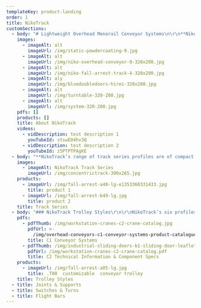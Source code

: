 ```yaml
---
templateKey: product-landing
order: 1
title: NikoTrack
customSections:
  - body: "# Lightweight Overhead Monorail Conveyor Systems\n\r\n**NikoTrack's** overhead monorail conveyor systems are designed to suit most existing working environments. They can be configured as chain powered or a low cost alternative to 'power and free' systems for certain scenarios such as lean manufacturing systems. Automatic switches allow for side shifting on dual tracks to maximize storage space. NikoTracks six profiles are capable of carrying loads up to 3,520 lbs. **NikoTrack LLC** is a distributor of the Greek company Helm Hellas. Beginning in 1972, Helm Hellas originally focused on developing, producing and marketing sliding door fittings and overhead conveyor systems, but soon expanded to the light weight crane market as well. The **NikoTrack** product consists of a range of profile track sections, support fittings and carrier trolleys. These components can be assembled to produce a large range of modular design products including:\r\n\r\n*   Manual Overhead Conveyors\r\n*   Suspension Systems\r\n*   Festoon Cable Supply Systems\r\n*   Industrial Barn Door tracks and fittings\r\n*   Lightweight Overhead Cranes"
    images:
      - imageAlt: alt
        imageUrl: /img/static-powdercoating-9.jpg
      - imageAlt: alt
        imageUrl: /img/niko-overhead-conveyor-9-320x200.jpg
      - imageAlt: alt
        imageUrl: /img/niko-fall-arrest-track-4-320x200.jpg
      - imageAlt: aly
        imageUrl: /img/bluedoubledoors-hires-320x200.jpg
      - imageAlt: alt
        imageUrl: /img/turntable-320-200.jpg
      - imageAlt: alt
        imageUrl: /img/system-320-200.jpg
    pdfs: []
    products: []
    title: About NikoTrack
    videos:
      - vidDescription: test description 1
        youTubeId: stswE04hv3Q
      - vidDescription: test description 2
        youTubeId: z5PTPTPAgKE
  - body: "**NikoTrack’s range of track series profiles are of compact design, and high quality.** NikoTrack is of cold rolled steel manufacture and supplied in standard 6 meter lengths in either plain, zinc plated, or stainless steel. Due to the design of the tapered sides this reduces the possibility of a build up of dust, thus assuring smooth running characteristics of the trolleys.\r\n\r\nNiko Profile | h (mm) | b (mm) | d (mm) | s (mm)\r\n--- | --- | --- | --- | ---\r\nNo. 23.000 | 35.00 | 40.00 | 11.00 | 2.75\r\nNo. 24.000 | 43.50 | 48.50 | 15.50 | 3.20\r\nNo. 25.000 | 60.00 | 65.00 | 18.50 | 3.60\r\nNo. 26.000 | 75.00 | 80.00 | 22.00 | 4.50\r\nNo. 27.000 | 110.00 | 90.00 | 25.00 | 6.50"
    images:
      - imageAlt: NikoTrack Track Series
        imageUrl: /img/concentrictrack-300x265.jpg
    products:
      - imageUrl: /img/fall-arrest-a40-lg-e1353360331433.jpg
        title: product 1
      - imageUrl: /img/fall-arrest-b49-lg.jpg
        title: product 2
    title: Track Series
  - body: "### NikoTrack Trolley Styles\r\n\r\nNikoTrack’s six profiles are immobile without their trolleys. **NikoTrack’s trolleys come in a variety of styles, all with different applications in mind**, most offered in every profile series, while some are specific to larger or smaller profiles.\r\n\r\n_The trolleys pictured below are designated with partial part numbers. Each trolleys full part number is always prefixed with a track profile number (21, 23, 24 etc.)_\r\n\n#### TROLLEY SWL (Kg)\r\n\r\nSERIES | 21 | 23 | 24 | 25 | 26 | 27\r\n--- | --- | --- | --- | --- | --- | ---\r\n2 Wheel | 10 | 20 | 40 | 100 | 200 | 400\r\n4 Wheel | 20 | 40 | 80 | 200 | 400 | 800\r\nFlight Bar | 40 | 80 | 160 | 400 | 800 | 1600"
    pdfs:
      - pdfThumb: /img/workstation-cranes-c2-crane-catalog.jpg
        pdfUrl: >-
          /img/overhead-conveyors-c1-conveyor-systems-product-catalogue-english-ver-06.13-niko.pdf
        title: C1 Conveyor Systems
      - pdfThumb: /img/industrial-sliding-doors-b1-sliding-door-leaflet.jpg
        pdfUrl: /img/workstation-cranes-c2-crane-catalog.pdf
        title: C2 Technical Information & Component Specs
    products:
      - imageUrl: /img/fall-arrest-a05-lg.jpg
        title: .T00  customizable  conveyor trolley
    title: Trolley Styles
  - title: Joints & Supports
  - title: Switches & Turns
  - title: Flight Bars
---
```


